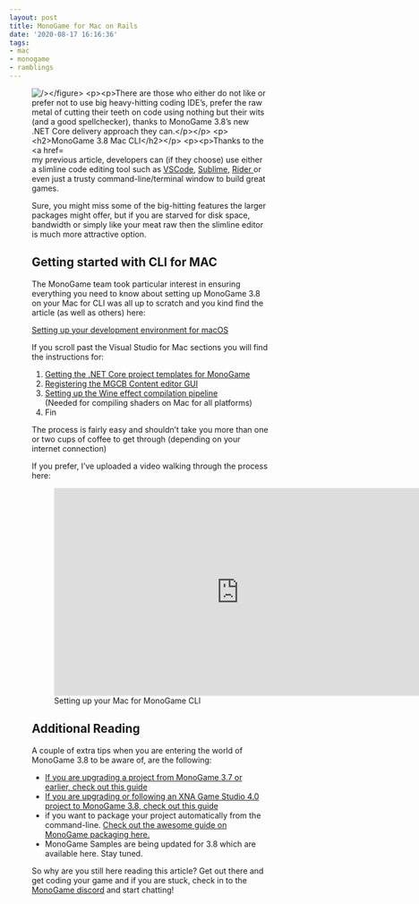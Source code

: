 ```yaml
---
layout: post
title: MonoGame for Mac on Rails
date: '2020-08-17 16:16:36'
tags:
- mac
- monogame
- ramblings
---
```


<figure class="wp-block-image size-large"><img src="https://media.giphy.com/media/idwHsrrEkqQws34iPk/giphy.gif" alt="/&gt;&lt;/figure&gt;

&lt;p&gt;There are those who either do not like or prefer not to use big heavy-hitting coding IDE’s, prefer the raw metal of cutting their teeth on code using nothing but their wits (and a good spellchecker), thanks to MonoGame 3.8’s new .NET Core delivery approach they can.&lt;/p&gt;

&lt;h2&gt;MonoGame 3.8 Mac CLI&lt;/h2&gt;

&lt;p&gt;Thanks to the &lt;a href=" https: target="_blank" rel="noreferrer noopener" title="MonoGame CLI for the win">aforementioned Command-line/Terminal (CLI) approach mentioned in <a href="https://darkgenesis.zenithmoon.com/monogame-blasts-into-the-future-with-dotnet-core/" target="_blank" rel="noreferrer noopener" title="MonoGame blasts into the future">my previous article</a>, developers can (if they choose) use either a slimline code editing tool such as <a href="https://code.visualstudio.com/" target="_blank" rel="noreferrer noopener" title="Visual Studio Code">VSCode</a>, <a href="https://www.sublimetext.com/" target="_blank" rel="noreferrer noopener" title="Sublime text editor">Sublime</a>, <a href="https://www.jetbrains.com/rider/" target="_blank" rel="noreferrer noopener" title="Jetbrains Rider">Rider </a>or even just a trusty command-line/terminal window to build great games.

<p>Sure, you might miss some of the big-hitting features the larger packages might offer, but if you are starved for disk space, bandwidth or simply like your meat raw then the slimline editor is much more attractive option.</p>

<h2>Getting started with CLI for MAC</h2>

<p>The MonoGame team took particular interest in ensuring everything you need to know about setting up MonoGame 3.8 on your Mac for CLI was all up to scratch and you kind find the article (as well as others) here:</p>

<p><a href="https://docs.monogame.net/articles/getting_started/1_setting_up_your_development_environment_macos.html" target="_blank" rel="noreferrer noopener" title="Setting up your development environment for macOS">Setting up your development environment for macOS</a></p>

<p>If you scroll past the Visual Studio for Mac sections you will find the instructions for:</p>

<ol>
<li><a href="https://docs.monogame.net/articles/getting_started/1_setting_up_your_development_environment_macos.html#optional-install-monogame-templates-for-net-core-cli-or-rider-ide" target="_blank" rel="noreferrer noopener">Getting the .NET Core project templates for MonoGame</a></li>
<li><a href="https://docs.monogame.net/articles/getting_started/1_setting_up_your_development_environment_macos.html#optional-install-mgcb-editor" target="_blank" rel="noreferrer noopener">Registering the MGCB Content editor GUI</a></li>
<li>
<a href="https://docs.monogame.net/articles/getting_started/1_setting_up_your_development_environment_macos.html#optional-set-up-wine-for-effect-compilation" target="_blank" rel="noreferrer noopener">Setting up the Wine effect compilation pipeline</a><br>(Needed for compiling shaders on Mac for all platforms)</li>
<li>Fin</li>
</ol>

<p>The process is fairly easy and shouldn’t take you more than one or two cups of coffee to get through (depending on your internet connection)</p>

<p>If you prefer, I’ve uploaded a video walking through the process here:</p>

<figure class="wp-block-embed-youtube wp-block-embed is-type-video is-provider-youtube wp-embed-aspect-16-9 wp-has-aspect-ratio"><div class="wp-block-embed__wrapper">
<iframe loading="lazy" title="Setting up your Mac for MonoGame CLI" width="660" height="371" src="https://www.youtube.com/embed/2c_41vMhDYo?feature=oembed" frameborder="0" allow="accelerometer; autoplay; clipboard-write; encrypted-media; gyroscope; picture-in-picture" allowfullscreen></iframe>
</div>
<figcaption>Setting up your Mac for MonoGame CLI</figcaption></figure>

<h2>Additional Reading</h2>

<p>A couple of extra tips when you are entering the world of MonoGame 3.8 to be aware of, are the following:</p>

<ul>
<li><a href="https://docs.monogame.net/articles/migrate_37.html" target="_blank" rel="noreferrer noopener">If you are upgrading a project from MonoGame 3.7 or earlier, check out this guide</a></li>
<li><a href="https://docs.monogame.net/articles/migrate_xna.html" target="_blank" rel="noreferrer noopener">If you are upgrading or following an XNA Game Studio 4.0 project to MonoGame 3.8, check out this guide</a></li>
<li>if you want to package your project automatically from the command-line. <a href="https://docs.monogame.net/articles/packaging_games.html" target="_blank" rel="noreferrer noopener">Check out the awesome guide on MonoGame packaging here.</a>
</li>
<li>MonoGame Samples are being updated for 3.8 which are available here. Stay tuned.</li>
</ul>

<p>So why are you still here reading this article? Get out there and get coding your game and if you are stuck, check in to the <a href="https://discord.gg/xCehJFD" target="_blank" rel="noreferrer noopener" title="MonoGame Discord server">MonoGame discord</a> and start chatting!</p>
</figure>
